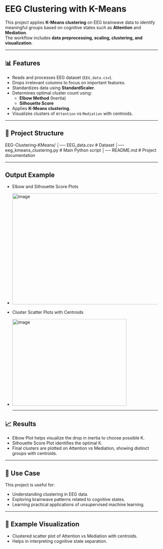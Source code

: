 # EEG Clustering with K-Means

This project applies **K-Means clustering** on EEG brainwave data to identify meaningful groups based on cognitive states such as **Attention** and **Mediation**.  
The workflow includes **data preprocessing, scaling, clustering, and visualization**.

---

## 📊 Features
- Reads and processes EEG dataset (`EEG_data.csv`).
- Drops irrelevant columns to focus on important features.
- Standardizes data using **StandardScaler**.
- Determines optimal cluster count using:
  - **Elbow Method** (Inertia)
  - **Silhouette Score**
- Applies **K-Means clustering**.
- Visualizes clusters of `Attention` vs `Mediation` with centroids.

---

## 📂 Project Structure
EEG-Clustering-KMeans/
│── EEG_data.csv # Dataset 
│── eeg_kmeans_clustering.py # Main Python script
│── README.md # Project documentation

---

## Output Example
- Elbow and Silhouette Score Plots
- <img width="704" height="367" alt="image" src="https://github.com/user-attachments/assets/0f846f30-cb23-41c2-91b2-cb5512917de6" />
- Cluster Scatter Plots with Centroids
- <img width="376" height="287" alt="image" src="https://github.com/user-attachments/assets/c5cc6004-9ce5-4fb2-8857-a281f9c3aa58" />

  ---
  
## 📈 Results
- Elbow Plot helps visualize the drop in inertia to choose possible K.
- Silhouette Score Plot identifies the optimal K.
- Final clusters are plotted on Attention vs Mediation, showing distinct groups with centroids.

---

## 🧠 Use Case
This project is useful for:
- Understanding clustering in EEG data.
- Exploring brainwave patterns related to cognitive states.
- Learning practical applications of unsupervised machine learning.

---

## 📌 Example Visualization
- Clustered scatter plot of Attention vs Mediation with centroids.
- Helps in interpreting cognitive state separation.
